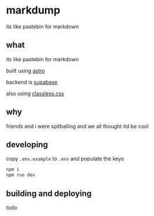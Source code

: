 # markdump

its like pastebin for markdown

## what

its like pastebin for markdown

built using [astro](https://astro.build/)

backend is [supabase](https://supabase.com/)

also using [classless.css](https://github.com/DigitallyTailored/Classless.css/)

## why

friends and i were spitballing and we all thought itd be cool

## developing

copy `.env.example` to `.env` and populate the keys

```sh
npm i
npm run dev
```

## building and deploying

todo
